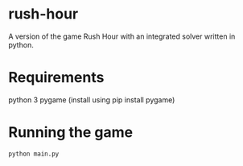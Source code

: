 # rush-hour
A version of the game Rush Hour with an integrated solver written in python.
# Requirements
python 3
pygame (install using pip install pygame)
# Running the game
```
python main.py
```
